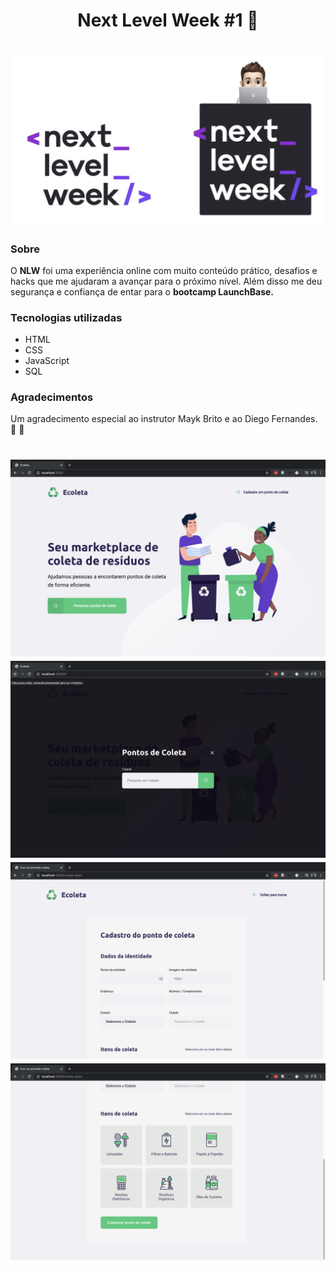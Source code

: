 <h1 align="center"> Next Level Week #1 🚀 </h1> 

<h1 align="center">
    <img src="public/nlw.jpg">
 </h1> 

### Sobre

O **NLW** foi uma experiência online com muito conteúdo prático, desafios e hacks que me ajudaram a avançar para o próximo nível. Além disso me deu segurança e confiança de entar para o **bootcamp LaunchBase.**

### Tecnologias utilizadas

- HTML
- CSS
- JavaScript
- SQL

### Agradecimentos

Um agradecimento especial ao instrutor Mayk Brito e ao Diego Fernandes. 🚀 💜

<h1 align="center">
    <img src="public/ecoleta-home.png">
    <img src="public/ecoleta-search.png">
    <img src="public/ecoleta-formulario1.png">
    <img src="public/ecoleta-formulario2.png">
 </h1> 






